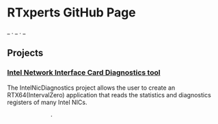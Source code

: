 # RTxperts GitHub Page


_
.
_
.
_

##  Projects

###  [Intel Network Interface Card Diagnostics tool](https://github.com/IntervalZero/RTxperts/tree/master/IntelNicDiagnostics)

The IntelNicDiagnostics project allows the user to create an RTX64(IntervalZero) application that reads the statistics and diagnostics registers of many Intel NICs.
 
  
   
    
     
      
       
        
         
          
           
            
             
              
              
                
                 
                  
                  .

















